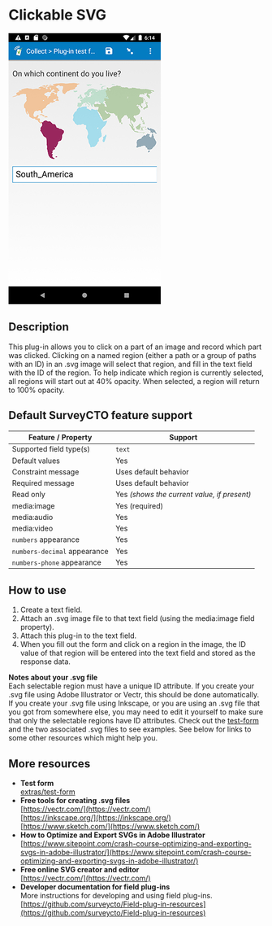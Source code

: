 # Clickable SVG

![](extras/clickable-svg.jpg)

## Description

This plug-in allows you to click on a part of an image and record which part was clicked. Clicking on a named region (either a path or a group of paths with an ID) in an .svg image will select that region, and fill in the text field with the ID of the region. To help indicate which region is currently selected, all regions will start out at 40% opacity. When selected, a region will return to 100% opacity.

## Default SurveyCTO feature support

| Feature / Property | Support |
| --- | --- |
| Supported field type(s) | `text`|
| Default values | Yes |
| Constraint message | Uses default behavior |
| Required message | Uses default behavior |
| Read only | Yes *(shows the current value, if present)* |
| media:image | Yes (required) |
| media:audio | Yes |
| media:video | Yes |
| `numbers` appearance | Yes |
| `numbers-decimal` appearance | Yes |
| `numbers-phone` appearance | Yes |

## How to use

1. Create a text field.
1. Attach an .svg image file to that text field (using the media:image field property).
1. Attach this plug-in to the text field.
1. When you fill out the form and click on a region in the image, the ID value of that region will be entered into the text field and stored as the response data.

**Notes about your .svg file**  
Each selectable region must have a unique ID attribute. If you create your .svg file using Adobe Illustrator or Vectr, this should be done automatically. If you create your .svg file using Inkscape, or you are using an .svg file that you got from somewhere else, you may need to edit it yourself to make sure that only the selectable regions have ID attributes. Check out the [test-form](extras/test-form) and the two associated .svg files to see examples. See below for links to some other resources which might help you.

## More resources

* **Test form**  
[extras/test-form](extras/test-form)
* **Free tools for creating .svg files**  
[https://vectr.com/](https://vectr.com/)  
[https://inkscape.org/](https://inkscape.org/)  
[https://www.sketch.com/](https://www.sketch.com/)  
* **How to Optimize and Export SVGs in Adobe Illustrator**  
[https://www.sitepoint.com/crash-course-optimizing-and-exporting-svgs-in-adobe-illustrator/](https://www.sitepoint.com/crash-course-optimizing-and-exporting-svgs-in-adobe-illustrator/)
* **Free online SVG creator and editor**  
[https://vectr.com/](https://vectr.com/)
* **Developer documentation for field plug-ins**  
More instructions for developing and using field plug-ins. [https://github.com/surveycto/Field-plug-in-resources](https://github.com/surveycto/Field-plug-in-resources)